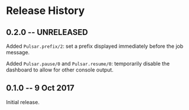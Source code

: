 # Release History

## 0.2.0 -- UNRELEASED

Added `Pulsar.prefix/2`: set a prefix displayed immediately before the job message.

Added `Pulsar.pause/0` and `Pulsar.resume/0`: temporarily disable the
dashboard to allow for other console output.

## 0.1.0 -- 9 Oct 2017

Initial release.

